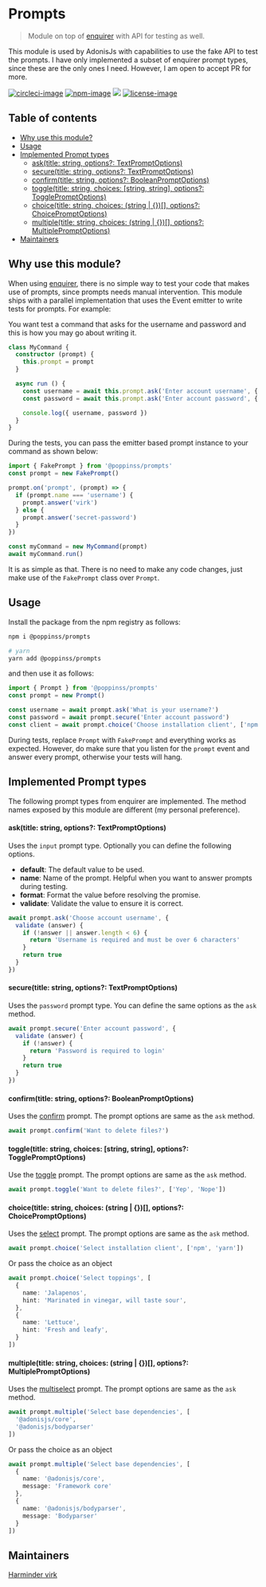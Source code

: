 # Prompts
> Module on top of [enquirer](https://github.com/enquirer/enquirer) with API for testing as well.

This module is used by AdonisJs with capabilities to use the fake API to test the prompts. I have only implemented a subset of enquirer prompt types, since these are the only ones I need. However, I am open to accept PR for more.

[![circleci-image]][circleci-url] [![npm-image]][npm-url] ![][typescript-image] [![license-image]][license-url]

<!-- START doctoc generated TOC please keep comment here to allow auto update -->
<!-- DON'T EDIT THIS SECTION, INSTEAD RE-RUN doctoc TO UPDATE -->
## Table of contents

- [Why use this module?](#why-use-this-module)
- [Usage](#usage)
- [Implemented Prompt types](#implemented-prompt-types)
    - [ask(title: string, options?: TextPromptOptions)](#asktitle-string-options-textpromptoptions)
    - [secure(title: string, options?: TextPromptOptions)](#securetitle-string-options-textpromptoptions)
    - [confirm(title: string, options?: BooleanPromptOptions)](#confirmtitle-string-options-booleanpromptoptions)
    - [toggle(title: string, choices: [string, string], options?: TogglePromptOptions)](#toggletitle-string-choices-string-string-options-togglepromptoptions)
    - [choice(title: string, choices: (string | {})[], options?: ChoicePromptOptions)](#choicetitle-string-choices-string---options-choicepromptoptions)
    - [multiple(title: string, choices: (string | {})[], options?: MultiplePromptOptions)](#multipletitle-string-choices-string---options-multiplepromptoptions)
- [Maintainers](#maintainers)

<!-- END doctoc generated TOC please keep comment here to allow auto update -->

## Why use this module?
When using [enquirer](https://github.com/enquirer/enquirer), there is no simple way to test your code that makes use of prompts, since prompts needs manual intervention. This module ships with a parallel implementation that uses the Event emitter to write tests for prompts. For example:

You want test a command that asks for the username and password and this is how you may go about writing it.

```ts
class MyCommand {
  constructor (prompt) {
    this.prompt = prompt
  }

  async run () {
    const username = await this.prompt.ask('Enter account username', { name: 'username' })
    const password = await this.prompt.ask('Enter account password', { name: 'password' })

    console.log({ username, password })
  }
}
```

During the tests, you can pass the emitter based prompt instance to your command as shown below:

```ts
import { FakePrompt } from '@poppinss/prompts'
const prompt = new FakePrompt()

prompt.on('prompt', (prompt) => {
  if (prompt.name === 'username') {    
    prompt.answer('virk')
  } else {
    prompt.answer('secret-password')
  }
})

const myCommand = new MyCommand(prompt)
await myCommand.run()
```

It is as simple as that. There is no need to make any code changes, just make use of the `FakePrompt` class over `Prompt`.

## Usage
Install the package from the npm registry as follows:

```sh
npm i @poppinss/prompts

# yarn
yarn add @poppinss/prompts
```

and then use it as follows:

```ts
import { Prompt } from '@poppinss/prompts'
const prompt = new Prompt()

const username = await prompt.ask('What is your username?')
const password = await prompt.secure('Enter account password')
const client = await prompt.choice('Choose installation client', ['npm', 'yarn'])
```

During tests, replace `Prompt` with `FakePrompt` and everything works as expected. However, do make sure that you listen for the `prompt` event and answer every prompt, otherwise your tests will hang.

## Implemented Prompt types
The following prompt types from enquirer are implemented. The method names exposed by this module are different (my personal preference).

#### ask(title: string, options?: TextPromptOptions)
Uses the `input` prompt type. Optionally you can define the following options.

- **default**: The default value to be used.
- **name**: Name of the prompt. Helpful when you want to answer prompts during testing.
- **format**: Format the value before resolving the promise.
- **validate**: Validate the value to ensure it is correct.

```ts
await prompt.ask('Choose account username', {
  validate (answer) {
    if (!answer || answer.length < 6) {
      return 'Username is required and must be over 6 characters'
    }
    return true
  }
})
```

#### secure(title: string, options?: TextPromptOptions)
Uses the `password` prompt type. You can define the same options as the `ask` method.

```ts
await prompt.secure('Enter account password', {
  validate (answer) {
    if (!answer) {
      return 'Password is required to login'
    }
    return true
  }
})
```

#### confirm(title: string, options?: BooleanPromptOptions)
Uses the [confirm](https://github.com/enquirer/enquirer#confirm-prompt) prompt. The prompt options are same as the `ask` method.

```ts
await prompt.confirm('Want to delete files?')
``` 

#### toggle(title: string, choices: [string, string], options?: TogglePromptOptions)
Use the [toggle](https://github.com/enquirer/enquirer#toggle-prompt) prompt. The prompt options are same as the `ask` method.

```ts
await prompt.toggle('Want to delete files?', ['Yep', 'Nope'])
```

#### choice(title: string, choices: (string | {})[], options?: ChoicePromptOptions)
Uses the [select](https://github.com/enquirer/enquirer#select-prompt) prompt. The prompt options are same as the `ask` method.

```ts
await prompt.choice('Select installation client', ['npm', 'yarn'])
```

Or pass the choice as an object

```ts
await prompt.choice('Select toppings', [
  {
    name: 'Jalapenos',
    hint: 'Marinated in vinegar, will taste sour',
  },
  {
    name: 'Lettuce',
    hint: 'Fresh and leafy',  
  }
])
```

#### multiple(title: string, choices: (string | {})[], options?: MultiplePromptOptions)

Uses the [multiselect](https://github.com/enquirer/enquirer#multiselect-prompt) prompt. The prompt options are same as the `ask` method.

```ts
await prompt.multiple('Select base dependencies', [
  '@adonisjs/core',
  '@adonisjs/bodyparser'
])
```

Or pass the choice as an object

```ts
await prompt.multiple('Select base dependencies', [
  {
    name: '@adonisjs/core',
    message: 'Framework core'
  },
  {
    name: '@adonisjs/bodyparser',
    message: 'Bodyparser'
  }
])
```


## Maintainers
[Harminder virk](https://github.com/thetutlage)

[circleci-image]: https://img.shields.io/circleci/project/github/poppinss/prompts/master.svg?style=for-the-badge&logo=circleci
[circleci-url]: https://circleci.com/gh/poppinss/prompts "circleci"

[npm-image]: https://img.shields.io/npm/v/@poppinss/prompts.svg?style=for-the-badge&logo=npm
[npm-url]: https://npmjs.org/package/@poppinss/prompts "npm"

[typescript-image]: https://img.shields.io/badge/Typescript-294E80.svg?style=for-the-badge&logo=typescript

[license-url]: LICENSE.md
[license-image]: https://img.shields.io/aur/license/pac.svg?style=for-the-badge
